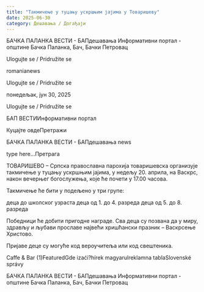 ```yaml
---
title: "Такмичење у туцању ускршњим јајима у Товаришеву"
date: 2025-06-30
category: Дешавања / Догађаји
---
```


БАЧКА ПАЛАНКА ВЕСТИ - БАПдешавања Информативни портал - општине Бачка Паланка, Бач, Бачки Петровац

Ulogujte se / Pridružite se

romanianews

Ulogujte se / Pridružite se

понедељак, јун 30, 2025

Ulogujte se / Pridružite se

БАП ВЕСТИИнформативни портал

Куцајте овдеПретражи

БАЧКА ПАЛАНКА ВЕСТИ - БАПдешавања news

type here...Претрага

ТОВАРИШЕВО – Српска православна парохија товаришевска организује такмичење у туцању ускршњим јајима, у недељу 20. априла, на Васкрс, након вечерњег богослужења, које ће почети у 17.00 часова.

Такмичење ће бити у подељено у три групе: 

деца до школског узраста
деца од 1. до 4. разреда
деца од 5. до 8. разреда

Победници ће добити пригодне награде. Сва деца су позвана да у миру, здрављу и љубави прославе највећи хришћански празник – Васкрсење Христово.


Пријаве деце су могуће код вероучитеља или код свештеника.

Caffe & Bar (1)FeaturedGde izaći?hírek magyarulreklamna tablaSlovenské správy

БАЧКА ПАЛАНКА ВЕСТИ - БАПдешавања Информативни портал - општине Бачка Паланка, Бач, Бачки Петровац
